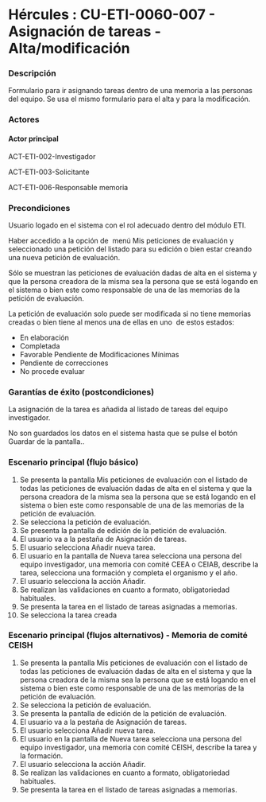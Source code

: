 # Hércules : CU\-ETI\-0060\-007 \- Asignación de tareas \- Alta/modificación



### Descripción

Formulario para ir asignando tareas dentro de una memoria a las personas del equipo. Se usa el mismo formulario para el alta y para la modificación.

### Actores

#### Actor principal

ACT\-ETI\-002\-Investigador

ACT\-ETI\-003\-Solicitante

ACT\-ETI\-006\-Responsable memoria

### Precondiciones

Usuario logado en el sistema con el rol adecuado dentro del módulo ETI.

Haber accedido a la opción de  menú Mis peticiones de evaluación y seleccionado una petición del listado para su edición o bien estar creando una nueva petición de evaluación.

Sólo se muestran las peticiones de evaluación dadas de alta en el sistema y que la persona creadora de la misma sea la persona que se está logando en el sistema o bien este como responsable de una de las memorias de la petición de evaluación.

La petición de evaluación solo puede ser modificada si no tiene memorias creadas o bien tiene al menos una de ellas en uno  de estos estados:

* En elaboración
* Completada
* Favorable Pendiente de Modificaciones Mínimas
* Pendiente de correcciones
* No procede evaluar

### Garantías de éxito (postcondiciones)

La asignación de la tarea es añadida al listado de tareas del equipo investigador.

No son guardados los datos en el sistema hasta que se pulse el botón Guardar de la pantalla..

### Escenario principal (flujo básico)

1. Se presenta la pantalla Mis peticiones de evaluación con el listado de todas las peticiones de evaluación dadas de alta en el sistema y que la persona creadora de la misma sea la persona que se está logando en el sistema o bien este como responsable de una de las memorias de la petición de evaluación.
2. Se selecciona la petición de evaluación.
3. Se presenta la pantalla de edición de la petición de evaluación.
4. El usuario va a la pestaña de Asignación de tareas.
5. El usuario selecciona Añadir nueva tarea.
6. El usuario en la pantalla de Nueva tarea selecciona una persona del equipo investigador, una memoria con comité CEEA o CEIAB, describe la tarea, selecciona una formación y completa el organismo y el año.
7. El usuario selecciona la acción Añadir.
8. Se realizan las validaciones en cuanto a formato, obligatoriedad habituales.
9. Se presenta la tarea en el listado de tareas asignadas a memorias.
10. Se selecciona la tarea creada

### Escenario principal (flujos alternativos) \- Memoria de comité CEISH

1. Se presenta la pantalla Mis peticiones de evaluación con el listado de todas las peticiones de evaluación dadas de alta en el sistema y que la persona creadora de la misma sea la persona que se está logando en el sistema o bien este como responsable de una de las memorias de la petición de evaluación.
2. Se selecciona la petición de evaluación.
3. Se presenta la pantalla de edición de la petición de evaluación.
4. El usuario va a la pestaña de Asignación de tareas.
5. El usuario selecciona Añadir nueva tarea.
6. El usuario en la pantalla de Nueva tarea selecciona una persona del equipo investigador, una memoria con comité CEISH, describe la tarea y la formación.
7. El usuario selecciona la acción Añadir.
8. Se realizan las validaciones en cuanto a formato, obligatoriedad habituales.
9. Se presenta la tarea en el listado de tareas asignadas a memorias.




